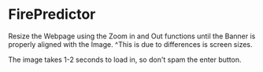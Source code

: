 # FirePredictor

Resize the Webpage using the Zoom in and Out functions until the Banner is properly aligned with the Image.
^This is due to differences is screen sizes.

The image takes 1-2 seconds to load in, so don't spam the enter button.
